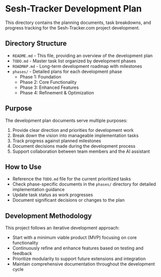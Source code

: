 # Sesh-Tracker Development Plan

This directory contains the planning documents, task breakdowns, and progress tracking for the Sesh-Tracker.com project development.

## Directory Structure

- `README.md` - This file, providing an overview of the development plan
- `TODO.md` - Master task list organized by development phases
- `ROADMAP.md` - Long-term development roadmap with milestones
- `phases/` - Detailed plans for each development phase
  - Phase 1: Foundation
  - Phase 2: Core Functionality
  - Phase 3: Enhanced Features
  - Phase 4: Refinement & Optimization

## Purpose

The development plan documents serve multiple purposes:
1. Provide clear direction and priorities for development work
2. Break down the vision into manageable implementation tasks
3. Track progress against planned milestones
4. Document decisions made during the development process
5. Support collaboration between team members and the AI assistant

## How to Use

- Reference the `TODO.md` file for the current prioritized tasks
- Check phase-specific documents in the `phases/` directory for detailed implementation guidance
- Update task status as work progresses
- Document significant decisions or changes to the plan

## Development Methodology

This project follows an iterative development approach:
- Start with a minimum viable product (MVP) focusing on core functionality
- Continuously refine and enhance features based on testing and feedback
- Prioritize modularity to support future extensions and integration
- Maintain comprehensive documentation throughout the development cycle 